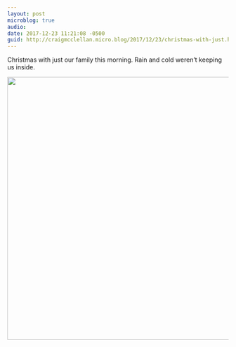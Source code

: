```yaml
---
layout: post
microblog: true
audio: 
date: 2017-12-23 11:21:08 -0500
guid: http://craigmcclellan.micro.blog/2017/12/23/christmas-with-just.html
---
```

Christmas with just our family this morning. Rain and cold weren’t keeping us inside.

<img src="http://craigmcclellan.com/uploads/2017/a8bce505c3.jpg" width="600" height="600" />
